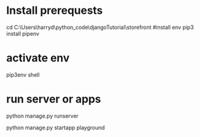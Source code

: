 # Install prerequests
cd C:\Users\harryd\python_code\djangoTutorial\storefront
#install env
pip3 install pipenv

# activate env
pip3env shell

# run server or apps
python manage.py runserver <port>

python manage.py startapp playground
